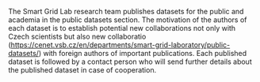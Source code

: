 The Smart Grid Lab research team publishes datasets for the public and academia in the public datasets section. 
The motivation of the authors of each dataset is to establish potential new collaborations not only with Czech scientists
but also new collaboratio (https://cenet.vsb.cz/en/departments/smart-grid-laboratory/public-datasets/) with foreign authors of important publications.
Each published dataset is followed by a contact person who will send further details about the published dataset
in case of cooperation. 
